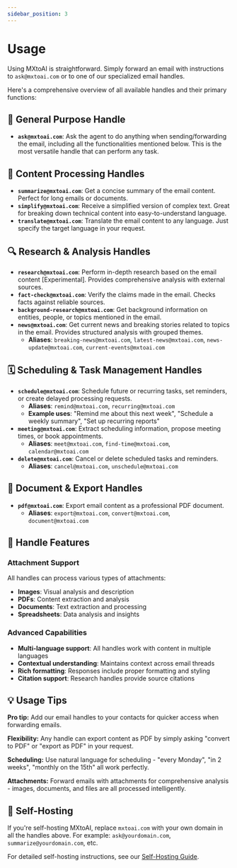 ```yaml
---
sidebar_position: 3
---
```


# Usage

Using MXtoAI is straightforward. Simply forward an email with instructions to `ask@mxtoai.com` or to one of our specialized email handles.

Here's a comprehensive overview of all available handles and their primary functions:

## 🎯 General Purpose Handle

*   **`ask@mxtoai.com`**: Ask the agent to do anything when sending/forwarding the email, including all the functionalities mentioned below. This is the most versatile handle that can perform any task.

## 📝 Content Processing Handles

*   **`summarize@mxtoai.com`**: Get a concise summary of the email content. Perfect for long emails or documents.
*   **`simplify@mxtoai.com`**: Receive a simplified version of complex text. Great for breaking down technical content into easy-to-understand language.
*   **`translate@mxtoai.com`**: Translate the email content to any language. Just specify the target language in your request.

## 🔍 Research & Analysis Handles

*   **`research@mxtoai.com`**: Perform in-depth research based on the email content [Experimental]. Provides comprehensive analysis with external sources.
*   **`fact-check@mxtoai.com`**: Verify the claims made in the email. Checks facts against reliable sources.
*   **`background-research@mxtoai.com`**: Get background information on entities, people, or topics mentioned in the email.
*   **`news@mxtoai.com`**: Get current news and breaking stories related to topics in the email. Provides structured analysis with grouped themes.
    - **Aliases**: `breaking-news@mxtoai.com`, `latest-news@mxtoai.com`, `news-update@mxtoai.com`, `current-events@mxtoai.com`

## 🗓️ Scheduling & Task Management Handles

*   **`schedule@mxtoai.com`**: Schedule future or recurring tasks, set reminders, or create delayed processing requests.
    - **Aliases**: `remind@mxtoai.com`, `recurring@mxtoai.com`
    - **Example uses**: "Remind me about this next week", "Schedule a weekly summary", "Set up recurring reports"
*   **`meeting@mxtoai.com`**: Extract scheduling information, propose meeting times, or book appointments.
    - **Aliases**: `meet@mxtoai.com`, `find-time@mxtoai.com`, `calendar@mxtoai.com`
*   **`delete@mxtoai.com`**: Cancel or delete scheduled tasks and reminders.
    - **Aliases**: `cancel@mxtoai.com`, `unschedule@mxtoai.com`

## 📄 Document & Export Handles

*   **`pdf@mxtoai.com`**: Export email content as a professional PDF document.
    - **Aliases**: `export@mxtoai.com`, `convert@mxtoai.com`, `document@mxtoai.com`

## 🎨 Handle Features

### Attachment Support
All handles can process various types of attachments:
- **Images**: Visual analysis and description
- **PDFs**: Content extraction and analysis
- **Documents**: Text extraction and processing
- **Spreadsheets**: Data analysis and insights

### Advanced Capabilities
- **Multi-language support**: All handles work with content in multiple languages
- **Contextual understanding**: Maintains context across email threads
- **Rich formatting**: Responses include proper formatting and styling
- **Citation support**: Research handles provide source citations

## 💡 Usage Tips

**Pro tip:** Add our email handles to your contacts for quicker access when forwarding emails.

**Flexibility:** Any handle can export content as PDF by simply asking "convert to PDF" or "export as PDF" in your request.

**Scheduling:** Use natural language for scheduling - "every Monday", "in 2 weeks", "monthly on the 15th" all work perfectly.

**Attachments:** Forward emails with attachments for comprehensive analysis - images, documents, and files are all processed intelligently.

## 🔗 Self-Hosting

If you're self-hosting MXtoAI, replace `mxtoai.com` with your own domain in all the handles above. For example: `ask@yourdomain.com`, `summarize@yourdomain.com`, etc.

For detailed self-hosting instructions, see our [Self-Hosting Guide](./self-hosting).
